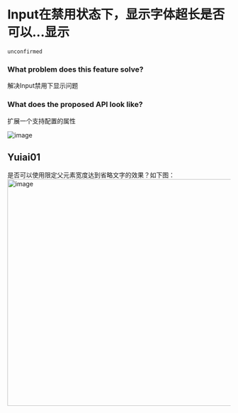 # Input在禁用状态下，显示字体超长是否可以...显示

`unconfirmed`

### What problem does this feature solve?

解决Input禁用下显示问题

### What does the proposed API look like?

扩展一个支持配置的属性

<!-- generated by ant-design-issue-helper. DO NOT REMOVE -->

![image](https://user-images.githubusercontent.com/42238961/219303322-37f4af37-9a8c-478f-88de-d7ca39e458e3.png)

## Yuiai01

是否可以使用限定父元素宽度达到省略文字的效果？如下图：
<img width="512" alt="image" src="https://user-images.githubusercontent.com/112228030/219334412-4df04f25-076a-4ac7-9b69-44bd816e21f2.png">
